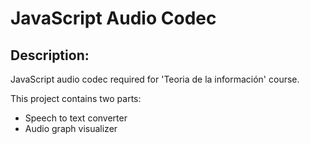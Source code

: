 # JavaScript Audio Codec

## Description:
JavaScript audio codec required for 'Teoria de la información' course.

This project contains two parts:
- Speech to text converter
- Audio graph visualizer
